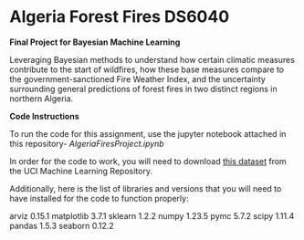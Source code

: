 # Algeria Forest Fires DS6040
**Final Project for Bayesian Machine Learning**

Leveraging Bayesian methods to understand how certain climatic measures contribute to the start of wildfires, how these base measures compare to the government-sanctioned Fire Weather Index, and the uncertainty surrounding general predictions of forest fires in two distinct regions in northern Algeria.

**Code Instructions**

To run the code for this assignment, use the jupyter notebook attached in this repository- *AlgeriaFiresProject.ipynb*

In order for the code to work, you will need to download [this dataset](https://archive.ics.uci.edu/dataset/547/algerian+forest+fires+dataset) from the UCI Machine Learning Repository.

Additionally, here is the list of libraries and versions that you will need to have installed for the code to function properly:

arviz 0.15.1
matplotlib 3.7.1
sklearn 1.2.2
numpy 1.23.5
pymc 5.7.2
scipy 1.11.4
pandas 1.5.3
seaborn 0.12.2
